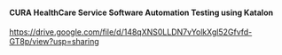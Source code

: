 #### CURA HealthCare Service Software Automation Testing using Katalon

https://drive.google.com/file/d/148qXNS0LLDN7vYolkXgl52Gfvfd-GT8p/view?usp=sharing
